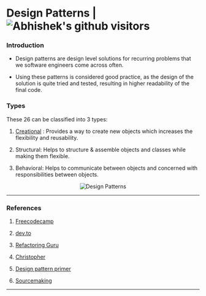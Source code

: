 # Design Patterns | <img class="center" alt="Abhishek's github visitors" src="https://visitor-badge.laobi.icu/badge?page_id=abhisheksurve45.interview-notes.design-pattern"/>

### Introduction 

* Design patterns are design level solutions for recurring problems that we software engineers come across often.

* Using these patterns is considered good practice, as the design of the solution is quite tried and tested, resulting in higher readability of the final code. 

### Types

These 26 can be classified into 3 types:

1. [Creational](https://github.com/abhisheksurve45/interview-notes/tree/master/design-pattern/creational) : Provides a way to create new objects which increases the flexibility and reusability.

2. Structural: Helps to structure & assemble objects and classes while making them flexible.

3. Behavioral: Helps to communicate between objects and concerned with responsibilities between objects.

<p align="center">
    <img class="center" alt="Design Patterns" src="https://i.pinimg.com/originals/a1/69/c0/a169c0bac5c9d7663070e2018826613c.png"/>
</p>
 
 
---
 
 ### References

1. [Freecodecamp](https://www.freecodecamp.org/news/the-basic-design-patterns-all-developers-need-to-know/)

2. [dev.to](https://dev.to/anuraghazra/design-patterns-everyday-53m0#What-are-Design-Patterns)

3. [Refactoring Guru](https://refactoring.guru/design-patterns)

4. [Christopher](https://www.youtube.com/watch?v=v9ejT8FO-7I)

6. [Design pattern primer](https://leanpub.com/aprimerondesignpatterns/read)

6. [Sourcemaking](https://sourcemaking.com/design_patterns/)

---
